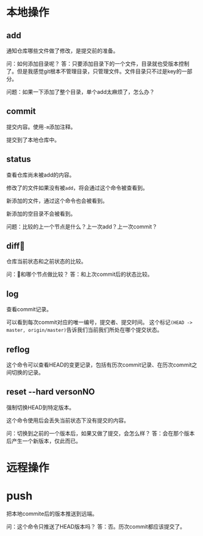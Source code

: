 # 本地操作
## add 

通知仓库哪些文件做了修改，是提交前的准备。

问：如何添加目录呢？
答：只要添加目录下的一个文件，目录就也受版本控制了。但是我感觉git根本不管理目录，只管理文件。文件目录只不过是key的一部分。

问题：如果一下添加了整个目录，单个add太麻烦了，怎么办？

## commit 

提交内容。使用`-m`添加注释。

提交到了本地仓库中。

## status

查看仓库尚未被add的内容。

修改了的文件如果没有被`add`，将会通过这个命令被查看到。

新添加的文件，通过这个命令也会被看到。

新添加的空目录不会被看到。

问题：比较的上一个节点是什么？上一次add？上一次commit？

## diff
仓库当前状态和之前状态的比较。

问：和哪个节点做比较？
答：和上次commit后的状态比较。

## log
查看commit记录。

可以看到每次commit对应的唯一编号，提交者、提交时间。
这个标记`(HEAD -> master, origin/master)`告诉我们当前我们所处在哪个提交状态。


## reflog

这个命令可以查看HEAD的变更记录，包括有历次commit记录、在历次commit之间切换的记录。

## reset --hard versonNO

强制切换HEAD到特定版本。

这个命令使用后会丢失当前状态下没有提交的内容。

问：切换到之前的一个版本后，如果又做了提交，会怎么样？
答：会在那个版本后产生一个新版本，仅此而已。

# 远程操作
# push
把本地commite后的版本推送到远端。

问：这个命令只推送了HEAD版本吗？
答：否。历次commit都应该提交了。